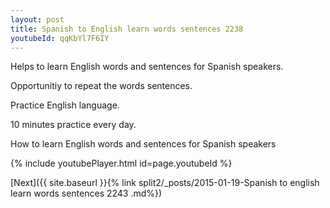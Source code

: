 ```yaml
---
layout: post
title: Spanish to English learn words sentences 2238 
youtubeId: qqKbYl7F6IY
---
```

 
 
Helps to learn English words and sentences for Spanish speakers.

Opportunitiy to repeat the words sentences. 

Practice English language. 
 
10 minutes practice every day. 
 
How to learn English words and sentences for Spanish speakers 
 
{% include youtubePlayer.html id=page.youtubeId %}
 
 
[Next]({{ site.baseurl }}{% link  split2/_posts/2015-01-19-Spanish to english learn words sentences 2243 .md%})
 
